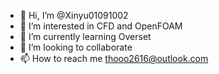 - 👋 Hi, I’m @Xinyu01091002
- 👀 I’m interested in CFD and OpenFOAM
- 🌱 I’m currently learning Overset 
- 💞️ I’m looking to collaborate 
- 📫 How to reach me thooo2616@outlook.com

<!---
Xinyu01091002/Xinyu01091002 is a ✨ special ✨ repository because its `README.md` (this file) appears on your GitHub profile.
You can click the Preview link to take a look at your changes.
--->
